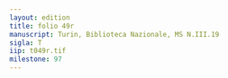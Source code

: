 ```yaml
---
layout: edition
title: folio 49r
manuscript: Turin, Biblioteca Nazionale, MS N.III.19
sigla: T
iip: t049r.tif
milestone: 97
---
```

